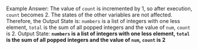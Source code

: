 Example Answer:
The value of `count` is incremented by 1, so after execution, `count` becomes 2. The states of the other variables are not affected. Therefore, the Output State is: `numbers` is a list of integers with one less element, `total` is the sum of all popped integers and the value of `num`, `count` is 2.
Output State: **`numbers` is a list of integers with one less element, `total` is the sum of all popped integers and the value of `num`, `count` is 2**